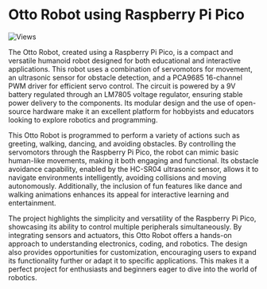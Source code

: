# Otto Robot using Raspberry Pi Pico

![Views](https://hits.sh/github.com/ShahbazCoder1/Otto-Robot-using-Raspberry-Pi-Pico-.svg)

The Otto Robot, created using a Raspberry Pi Pico, is a compact and versatile humanoid robot designed for both educational and interactive applications. This robot uses a combination of servomotors for movement, an ultrasonic sensor for obstacle detection, and a PCA9685 16-channel PWM driver for efficient servo control. The circuit is powered by a 9V battery regulated through an LM7805 voltage regulator, ensuring stable power delivery to the components. Its modular design and the use of open-source hardware make it an excellent platform for hobbyists and educators looking to explore robotics and programming.

This Otto Robot is programmed to perform a variety of actions such as greeting, walking, dancing, and avoiding obstacles. By controlling the servomotors through the Raspberry Pi Pico, the robot can mimic basic human-like movements, making it both engaging and functional. Its obstacle avoidance capability, enabled by the HC-SR04 ultrasonic sensor, allows it to navigate environments intelligently, avoiding collisions and moving autonomously. Additionally, the inclusion of fun features like dance and walking animations enhances its appeal for interactive learning and entertainment.

The project highlights the simplicity and versatility of the Raspberry Pi Pico, showcasing its ability to control multiple peripherals simultaneously. By integrating sensors and actuators, this Otto Robot offers a hands-on approach to understanding electronics, coding, and robotics. The design also provides opportunities for customization, encouraging users to expand its functionality further or adapt it to specific applications. This makes it a perfect project for enthusiasts and beginners eager to dive into the world of robotics.
